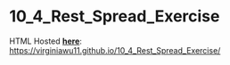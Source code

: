 # 10_4_Rest_Spread_Exercise

HTML Hosted [**here**](https://virginiawu11.github.io/10_4_Rest_Spread_Exercise/): https://virginiawu11.github.io/10_4_Rest_Spread_Exercise/
